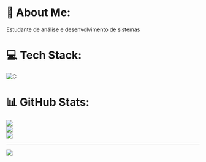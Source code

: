 # 💫 About Me:
Estudante de análise e desenvolvimento de sistemas <br>


# 💻 Tech Stack:
![C](https://img.shields.io/badge/c-%2300599C.svg?style=for-the-badge&logo=c&logoColor=white)
# 📊 GitHub Stats:
![](https://github-readme-stats.vercel.app/api?username=Varley852&theme=tokyonight&hide_border=false&include_all_commits=false&count_private=false)<br/>
![](https://github-readme-streak-stats.herokuapp.com/?user=Varley852&theme=tokyonight&hide_border=false)<br/>
![](https://github-readme-stats.vercel.app/api/top-langs/?username=Varley852&theme=tokyonight&hide_border=false&include_all_commits=false&count_private=false&layout=compact)

---
[![](https://visitcount.itsvg.in/api?id=Varley852&icon=0&color=0)](https://visitcount.itsvg.in)

<!-- Proudly created with GPRM ( https://gprm.itsvg.in ) -->
